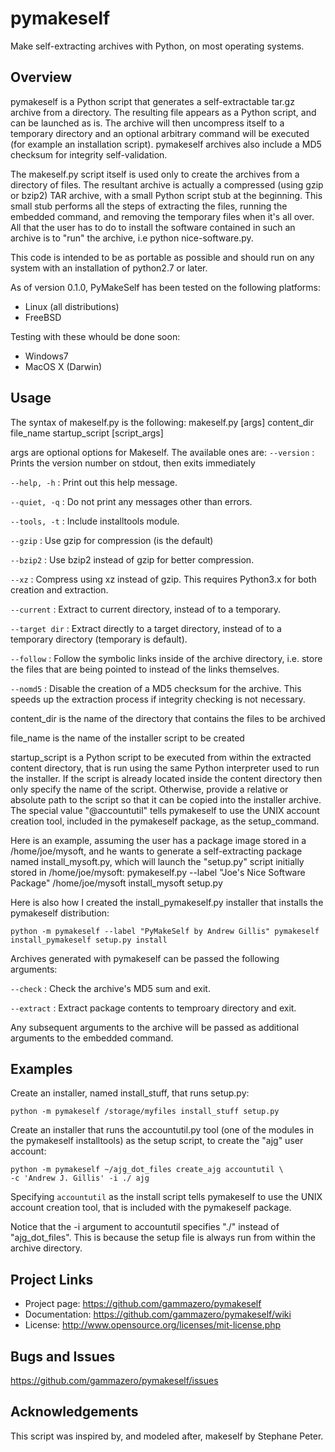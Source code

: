 # pymakeself

Make self-extracting archives with Python, on most operating systems.

## Overview

pymakeself is a Python script that generates a self-extractable tar.gz archive from a directory.  The resulting file appears as a Python script, and can be launched as is.  The archive will then uncompress itself to a temporary directory and an optional arbitrary command will be executed (for example an installation script).  pymakeself archives also include a MD5 checksum for integrity self-validation.

The makeself.py script itself is used only to create the archives from a directory of files.  The resultant archive is actually a compressed (using gzip or bzip2) TAR archive, with a small Python script stub at the beginning.  This small stub performs all the steps of extracting the files, running the embedded command, and removing the temporary files when it's all over.  All that the user has to do to install the software contained in such an archive is to "run" the archive, i.e python nice-software.py.

This code is intended to be as portable as possible and should run on any system with an installation of python2.7 or later.

As of version 0.1.0, PyMakeSelf has been tested on the following platforms:

- Linux (all distributions)
- FreeBSD

Testing with these whould be done soon:

- Windows7
- MacOS X (Darwin)

## Usage

The syntax of makeself.py is the following:
makeself.py [args] content_dir file_name startup_script [script_args]

args are optional options for Makeself.  The available ones are:
`--version` : Prints the version number on stdout, then exits immediately

`--help, -h` : Print out this help message.

`--quiet, -q` : Do not print any messages other than errors.

`--tools, -t`  : Include installtools module.

`--gzip` : Use gzip for compression (is the default)

`--bzip2` : Use bzip2 instead of gzip for better compression.

`--xz` : Compress using xz instead of gzip.  This requires Python3.x for both creation and extraction.

`--current` : Extract to current directory, instead of to a temporary.

`--target dir` : Extract directly to a target directory, instead of to a temporary directory (temporary is default).

`--follow` : Follow the symbolic links inside of the archive directory, i.e. store the files that are being pointed to instead of the links themselves.

`--nomd5` : Disable the creation of a MD5 checksum for the archive.  This speeds up the extraction process if integrity checking is not necessary.

content_dir is the name of the directory that contains the files to be archived

file_name is the name of the installer script to be created

startup_script is a Python script to be executed from within the extracted content directory, that is run using the same Python interpreter used to run the installer.  If the script is already located inside the content directory then only specify the name of the script.  Otherwise, provide a relative or absolute path to the script so that it can be copied into the installer archive.  The special value "@accountutil" tells pymakeself to use the UNIX account creation tool, included in the pymakeself package, as the setup_command.

Here is an example, assuming the user has a package image stored in a /home/joe/mysoft, and he wants to generate a self-extracting package named install_mysoft.py, which will launch the "setup.py" script initially stored in /home/joe/mysoft:
pymakeself.py --label "Joe's Nice Software Package" /home/joe/mysoft install_mysoft setup.py

Here is also how I created the install_pymakeself.py installer that installs the pymakeself distribution:
```
python -m pymakeself --label "PyMakeSelf by Andrew Gillis" pymakeself install_pymakeself setup.py install
```

Archives generated with pymakeself can be passed the following arguments:

`--check` : Check the archive's MD5 sum and exit.

`--extract` : Extract package contents to temproary directory and exit.

Any subsequent arguments to the archive will be passed as additional arguments to the embedded command.

## Examples

Create an installer, named install_stuff, that runs setup.py:

```
python -m pymakeself /storage/myfiles install_stuff setup.py
```

Create an installer that runs the accountutil.py tool (one of the modules in the pymakeself installtools) as the setup script, to create the "ajg" user account:
```
python -m pymakeself ~/ajg_dot_files create_ajg accountutil \
-c 'Andrew J. Gillis' -i ./ ajg
```
Specifying `accountutil` as the install script tells pymakeself to use the UNIX account creation tool, that is included with the pymakeself package.

Notice that the -i argument to accountutil specifies "./" instead of "ajg_dot_files".  This is because the setup file is always run from within the archive directory.

## Project Links

- Project page: <https://github.com/gammazero/pymakeself>
- Documentation: <https://github.com/gammazero/pymakeself/wiki>
- License: <http://www.opensource.org/licenses/mit-license.php>

## Bugs and Issues

<https://github.com/gammazero/pymakeself/issues>

## Acknowledgements

This script was inspired by, and modeled after, makeself by Stephane Peter.
